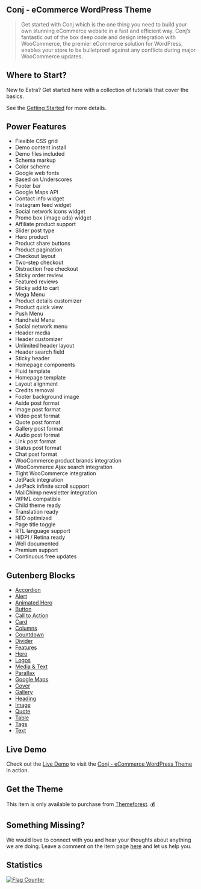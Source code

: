 ## Conj - eCommerce WordPress Theme

> Get started with Conj which is the one thing you need to build your own stunning eCommerce website in a fast and efficient way. Conj’s fantastic out of the box deep code and design integration with WooCommerce, the premier eCommerce solution for WordPress, enables your store to be bulletproof against any conflicts during major WooCommerce updates.

## Where to Start?

New to Extra? Get started here with a collection of tutorials that cover the basics.

See the [Getting Started](download-conj-wordpress-theme) for more details.

## Power Features

* Flexible CSS grid
* Demo content install
* Demo files included
* Schema markup
* Color scheme
* Google web fonts
* Based on Underscores
* Footer bar
* Google Maps API
* Contact info widget
* Instagram feed widget
* Social network icons widget
* Promo box (image ads) widget
* Affiliate product support
* Slider post type
* Hero product
* Product share buttons
* Product pagination
* Checkout layout
* Two-step checkout
* Distraction free checkout
* Sticky order review
* Featured reviews
* Sticky add to cart
* Mega Menu
* Product details customizer
* Product quick view
* Push Menu
* Handheld Menu
* Social network menu
* Header media
* Header customizer
* Unlimited header layout
* Header search field
* Sticky header
* Homepage components
* Fluid template
* Homepage template
* Layout alignment
* Credits removal
* Footer background image
* Aside post format
* Image post format
* Video post format
* Quote post format
* Gallery post format
* Audio post format
* Link post format
* Status post format
* Chat post format
* WooCommerce product brands integration
* WooCommerce Ajax search integration
* Tight WooCommerce integration
* JetPack integration
* JetPack infinite scroll support
* MailChimp newsletter integration
* WPML compatible
* Child theme ready
* Translation ready
* SEO optimized
* Page title toggle
* RTL language support
* HiDPI / Retina ready
* Well documented
* Premium support
* Continuous free updates

## Gutenberg Blocks

* [Accordion](https://www.conj.ws/blocks/layout-elements/accordion/)
* [Alert](https://www.conj.ws/blocks/layout-elements/alert/)
* [Animated Hero](https://www.conj.ws/blocks/layout-elements/animated-hero/)
* [Button](https://www.conj.ws/blocks/layout-elements/button/)
* [Call to Action](https://www.conj.ws/blocks/layout-elements/call-to-action/)
* [Card](https://www.conj.ws/blocks/layout-elements/card/)
* [Columns](https://www.conj.ws/blocks/layout-elements/columns/)
* [Countdown](https://www.conj.ws/blocks/layout-elements/countdown/)
* [Divider](https://www.conj.ws/blocks/layout-elements/divider/)
* [Features](https://www.conj.ws/blocks/layout-elements/features/)
* [Hero](https://www.conj.ws/blocks/layout-elements/hero/)
* [Logos](https://www.conj.ws/blocks/layout-elements/logos/)
* [Media & Text](https://www.conj.ws/blocks/layout-elements/media-text/)
* [Parallax](https://www.conj.ws/blocks/layout-elements/parallax/)
* [Google Maps](https://www.conj.ws/blocks/embeds/google-maps/)
* [Cover](https://www.conj.ws/blocks/common/cover/)
* [Gallery](https://www.conj.ws/blocks/common/gallery/)
* [Heading](https://www.conj.ws/blocks/common/heading/)
* [Image](https://www.conj.ws/blocks/common/image/)
* [Quote](https://www.conj.ws/blocks/common/quote/)
* [Table](https://www.conj.ws/blocks/common/table/)
* [Tags](https://www.conj.ws/blocks/common/tags/)
* [Text](https://www.conj.ws/blocks/common/text/)

## Live Demo

Check out the [Live Demo](https://www.conj.ws) to visit the [Conj - eCommerce WordPress Theme](https://themeforest.net/item/conj-ecommerce-wordpress-theme/21935639?ref=mypreview) in action.

## Get the Theme

This item is only available to purchase from [Themeforest](https://themeforest.net/item/conj-ecommerce-wordpress-theme/21935639?ref=mypreview). :moneybag:

## Something Missing?

We would love to connect with you and hear your thoughts about anything we are doing. Leave a comment on the item page [here](https://themeforest.net/item/conj-ecommerce-wordpress-theme/21935639/comments) and let us help you.

## Statistics

<a href="https://info.flagcounter.com/ivK5"><img src="https://s01.flagcounter.com/count2/ivK5/bg_FFFFFF/txt_000000/border_CCCCCC/columns_5/maxflags_40/viewers_0/labels_1/pageviews_1/flags_0/percent_0/" alt="Flag Counter" border="0" data-no-zoom /></a>
